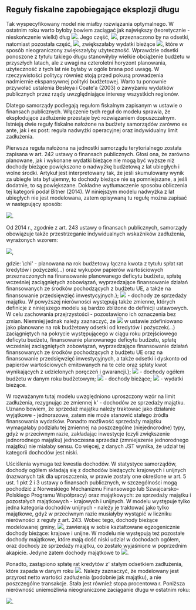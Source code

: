 ## Reguły fiskalne zapobiegające eksplozji długu

Tak wyspecyfikowany model nie miałby rozwiązania optymalnego. W ostatnim roku warto byłoby bowiem zaciągać jak największy (teoretycznie - nieskończenie wielki) dług <img src="https://render.githubusercontent.com/render/math?math=z_{4}^{*}">. Jego część, <img src="https://render.githubusercontent.com/render/math?math=r z_{4}^{*}">, przeznaczono by na odsetki, natomiast pozostała część, <img src="https://render.githubusercontent.com/render/math?math=\left(1 - r \right) z_{4}^{*}">, zwiększałaby wydatki bieżące <img src="https://render.githubusercontent.com/render/math?math=c_{4}">, które w sposób nieograniczony zwiększałyby użyteczność. Wprawdzie odsetki ponoszone z tytułu takiego długu stanowiłyby wielkie obciążenie budżetu w przyszłych latach, ale z uwagi na czteroletni horyzont planowania, użyteczność z tych lat nie byłaby w ogóle brana pod uwagę. W rzeczywistości politycy również stoją przed pokusą prowadzenia nadmiernie ekspansywnej polityki budżetowej. Warto tu ponownie przywołać ustalenia Besleya i Coate'a (2003) o zawyżaniu wydatków publicznych przez rządy uwzględniające interesy wszystkich regionów.  

Dlatego samorządy podlegają regułom fiskalnym zapisanym w ustawie o finansach publicznych. Włączenie tych reguł do modelu sprawia, że eksplodujące zadłużenie przestaje być rozwiązaniem dopuszczalnym. Istnieją dwie reguły fiskalne nałożone na budżety samorządów zarówno ex ante, jak i ex post: reguła nadwyżki operacyjnej oraz indywidualny limit zadłużenia.

Pierwsza reguła nałożona na jednostki samorządu terytorialnego została zapisana w art. 242 ustawy o finansach publicznych. Głosi ona, że zarówno planowane, jak i wykonane wydatki bieżące nie mogą być wyższe niż dochody bieżące powiększone o nadwyżkę budżetową z lat ubiegłych i wolne środki. Artykuł jest interpretowany tak, że jeśli skumulowany wynik za ubiegłe lata był ujemny, to dochody bieżące nie są pomniejszane, a jeśli dodatnie, to są powiększane. Dokładne wytłumaczenie sposobu obliczenia tej kategorii podał Bitner (2014). W niniejszym modelu nadwyżka z lat ubiegłych nie jest modelowana, zatem opisywaną tu regułę można zapisać w następujący sposób: 

<img src="https://render.githubusercontent.com/render/math?math=c_{t} %2B rb_{t} \leq y_{t}">.

Od 2014 r., zgodnie z art. 243 ustawy o finansach publicznych, samorządy obowiązuje także przestrzeganie indywidualnych wskaźników zadłużenia, wyrażonych wzorem:     

<img src="https://render.githubusercontent.com/render/math?math=\frac{\chi'_{t} b_{t} %2B r_{t} b_{t}}{y_{t} %2B k'_{t} %2B u_{t}} \leq \frac{1}{3} \sum_{\tau=t-3}^{t-1} \frac{y_{\tau} %2B k'_{\tau} - c_{\tau} - rb_{\tau}}{y_{\tau} %2B k'_{\tau} %2B u_{\tau}}">,

gdzie: \chi' - planowana na rok budżetowy łączna kwota z tytułu spłat rat kredytów i pożyczek(...) oraz wykupów papierów wartościowych przeznaczonych na finansowanie planowanego deficytu budżetu, spłatę wcześniej zaciągniętych zobowiązań, wyprzedzające finansowanie działań  finansowanych ze środków pochodzących z budżetu UE, a także na finansowanie przedsięwzięć inwestycyjnych.}; <img src="https://render.githubusercontent.com/render/math?math=k'"> - dochody ze sprzedaży majątku. W powyższej nierówności występują także zmienne, których definicje z niniejszego modelu są bardzo zbliżone do definicji ustawowych. W celu zachowania przejrzystości - pozostawiono ich oznaczenia bez zmian. Niemniej jednak należy zaznaczyć, że <img src="https://render.githubusercontent.com/render/math?math=rb"> w ustawie zdefiniowano jako planowane na rok budżetowy odsetki od kredytów i pożyczek(...) zaciągniętych na pokrycie występującego w ciągu roku przejściowego deficytu budżetu, finansowanie planowanego deficytu budżetu, spłatę wcześniej zaciągniętych zobowiązań, wyprzedzające finansowanie działań finansowanych ze środków pochodzących z budżetu UE oraz na finansowanie przedsięwzięć inwestycyjnych, a także odsetki i dyskonto od papierów wartościowych emitowanych na te cele oraz spłaty kwot wynikających z udzielonych poręczeń i gwarancji.}; <img src="https://render.githubusercontent.com/render/math?math=y %2B k' %2B u"> - dochody ogółem budżetu w danym roku budżetowym; <img src="https://render.githubusercontent.com/render/math?math=y"> - dochody bieżące; <img src="https://render.githubusercontent.com/render/math?math=c"> - wydatki bieżące.       

W rozważanym tutaj modelu uwzględniono uproszczony wzór na limit zadłużenia, rezygnując ze zmiennej k' - dochodów ze sprzedaży majątku. Uznano bowiem, że sprzedaż majątku należy traktować jako działanie wyjątkowe - jednorazowe, zatem nie może stanowić stałego źródła finansowania wydatków. Ponadto możliwość sprzedaży majątku wymagałaby podziału tej zmiennej na poszczególne (niejednorodne) typy, gdyż w przeciwnym razie, zakładając inwestycje (czyli zwiększenie jednorodnego majątku) jednoczesna sprzedaż (zmniejszenie jednorodnego majątku) nie miałaby sensu. Co więcej, z danych JST wynika, że udział tej kategorii dochodów jest niski.

Uściślenia wymaga też kwestia dochodów. W statystyce samorządów, dochody ogółem składają się z dochodów bieżących: krajowych i unijnych (nazwanych tak dla uproszczenia, w prawie zostały one określone w art. 5 ust. 1 pkt 2 i 3 ustawy o finansach publicznych, w szczególności mogą pochodzić z Norweskiego Mechanizmu Finansowego lub Szwajcarsko-Polskiego Programu Współpracy) oraz majątkowych: ze sprzedaży majątku i pozostałych majątkowych - krajowych i unijnych. W modelu występuje tylko jedna kategoria dochodów unijnych - należy je traktować jako tylko majątkowe, gdyż w przeciwnym razie musiałyby wystąpić w liczniku nierówności z reguły z art. 243. Wobec tego, dochody bieżące modelowanej gminy, <img src="https://render.githubusercontent.com/render/math?math=y_{t}">, zawierają w sobie kształtowane egzogenicznie dochody bieżące: krajowe i unijne. W modelu nie występują też pozostałe dochody majątkowe, które mają dość niski udział w dochodach ogółem, oraz dochody ze sprzedaży majątku, co zostało wyjaśnione w poprzednim akapicie. Jedyne zatem dochody majątkowe to <img src="https://render.githubusercontent.com/render/math?math=u_{t}">.     

Ponadto, zastąpiono spłatę rat kredytów z' stałym odsetkiem zadłużenia, które zapada w danym roku <img src="https://render.githubusercontent.com/render/math?math=\chi \cdot b_{t}">. Należy zaznaczyć, że modelowany jest przyrost netto wartości zadłużenia (podobnie jak majątku), a nie poszczególne transakcje. Stała jest również stopa procentowa r. Poniższa nierówność uniemożliwia nieograniczone zaciąganie długu w ostatnim roku:

<img src="https://render.githubusercontent.com/render/math?math=\frac{(\chi%2Br) b_{t}}{y_{t} %2B u_{t}} \leq \frac{1}{3} \sum_{\tau=t-3}^{t-1} \frac{y_{\tau} - c_{\tau} - rb_{\tau}}{y_{\tau} %2B u_{\tau}}">.
